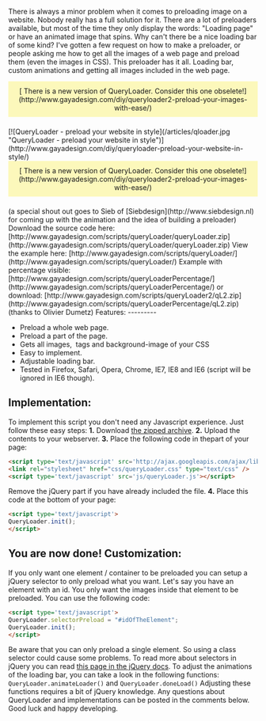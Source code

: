 There is always a minor problem when it comes to preloading image on a website. Nobody really has a full solution for it. There are a lot of preloaders available, but most of the time they only display the words: "Loading page" or have an animated image that spins. Why can't there be a nice loading bar of some kind? I've gotten a few request on how to make a preloader, or people asking me how to get all the images of a web page and preload them (even the images in CSS). This preloader has it all. Loading bar, custom animations and getting all images included in the web page.

<div style="background-color: #fcf8bb; text-align: center; margin-bottom: 1.5em; padding: 0.75em;">[ There is a new version of QueryLoader. Consider this one obselete!](http://www.gayadesign.com/diy/queryloader2-preload-your-images-with-ease/)</div>[![QueryLoader - preload your website in style](/articles/qloader.jpg "QueryLoader - preload your website in style")](http://www.gayadesign.com/diy/queryloader-preload-your-website-in-style/)<span id="more-489"></span><div style="background-color: #fcf8bb; text-align: center; margin-bottom: 1.5em; padding: 0.75em;">[ There is a new version of QueryLoader. Consider this one obselete!](http://www.gayadesign.com/diy/queryloader2-preload-your-images-with-ease/)</div> (a special shout out goes to Sieb of [Siebdesign](http://www.siebdesign.nl) for coming up with the animation and the idea of building a preloader) Download the source code here: [http://www.gayadesign.com/scripts/queryLoader/queryLoader.zip](http://www.gayadesign.com/scripts/queryLoader/queryLoader.zip) View the example here: [http://www.gayadesign.com/scripts/queryLoader/](http://www.gayadesign.com/scripts/queryLoader/) Example with percentage visible: [http://www.gayadesign.com/scripts/queryLoaderPercentage/](http://www.gayadesign.com/scripts/queryLoaderPercentage/) or download: [http://www.gayadesign.com/scripts/queryLoader2/qL2.zip](http://www.gayadesign.com/scripts/queryLoaderPercentage/qL2.zip) (thanks to Olivier Dumetz) Features:
---------

- Preload a whole web page.
- Preload a part of the page.
- Gets all images, <img> tags and background-image of your CSS
- Easy to implement.
- Adjustable loading bar.
- Tested in Firefox, Safari, Opera, Chrome, IE7, IE8 and IE6 (script will be ignored in IE6 though).

Implementation:
---------------

 To implement this script you don't need any Javascript experience. Just follow these easy steps: **1.** Download [the zipped archive](http://www.gayadesign.com/scripts/queryLoader/queryLoader.zip). **2.** Upload the contents to your webserver. **3.** Place the following code in thepart of your page: 
```html
<script type='text/javascript' src='http://ajax.googleapis.com/ajax/libs/jquery/1.3/jquery.min.js'></script>
<link rel="stylesheet" href="css/queryLoader.css" type="text/css" />
<script type='text/javascript' src='js/queryLoader.js'></script>
```
 Remove the jQuery part if you have already included the file. **4.** Place this code at the bottom of your page: 
```html
<script type='text/javascript'>
QueryLoader.init();
</script>
```
 You are now done! Customization:
--------------

 If you only want one element / container to be preloaded you can setup a jQuery selector to only preload what you want. Let's say you have an element with an id. You only want the images inside that element to be preloaded. You can use the following code: 
```html
<script type='text/javascript'>
QueryLoader.selectorPreload = "#idOfTheElement";
QueryLoader.init();
</script>
```
 Be aware that you can only preload a single element. So using a class selector could cause some problems. To read more about selectors in jQuery you can read [this page in the jQuery docs](http://docs.jquery.com/Selectors). To adjust the animations of the loading bar, you can take a look in the following functions: `QueryLoader.animateLoader()` and `QueryLoader.doneLoad()` Adjusting these functions requires a bit of jQuery knowledge. Any questions about QueryLoader and implementations can be posted in the comments below. Good luck and happy developing.